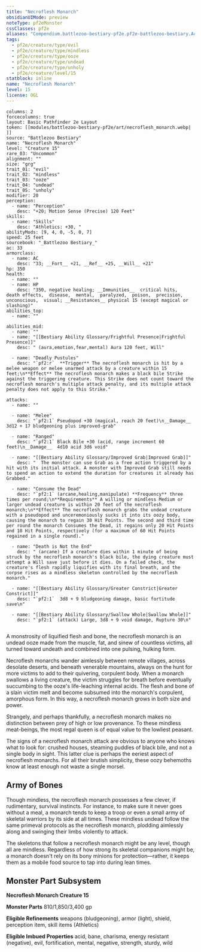 ```yaml
---
title: "Necroflesh Monarch"
obsidianUIMode: preview
noteType: pf2eMonster
cssClasses: pf2e
aliases: "Compendium.battlezoo-bestiary-pf2e.pf2e-battlezoo-bestiary.Actor.10GotkPits5gR57i" 
tags:
  - pf2e/creature/type/evil
  - pf2e/creature/type/mindless
  - pf2e/creature/type/ooze
  - pf2e/creature/type/undead
  - pf2e/creature/type/unholy
  - pf2e/creature/level/15
statblock: inline
name: "Necroflesh Monarch"
level: 15
license: OGL
---
```


```statblock
columns: 2
forcecolumns: true
layout: Basic Pathfinder 2e Layout
token: [[modules/battlezoo-bestiary-pf2e/art/necroflesh_monarch.webp| ]]
source: "Battlezoo Bestiary"
name: "Necroflesh Monarch"
level: "Creature 15"
rare_03: "Uncommon"
alignment: ""
size: "grg"
trait_01: "evil"
trait_02: "mindless"
trait_03: "ooze"
trait_04: "undead"
trait_05: "unholy"
modifier: 20
perception:
  - name: "Perception"
    desc: "+20; Motion Sense (Precise) 120 Feet"
skills:
  - name: "Skills"
    desc: "Athletics: +30, "
abilityMods: [9, 4, 0, -5, 0, 7]
speed: 25 feet
sourcebook: "_Battlezoo Bestiary_"
ac: 33
armorclass:
  - name: AC
    desc: "33; __Fort__ +21, __Ref__ +25, __Will__ +21"
hp: 350
health:
  - name: ""
  - name: HP
    desc: "350, negative healing; __Immunities__  critical hits,  death effects,  disease,  mental,  paralyzed,  poison,  precision,  unconscious,  visual; __Resistances__ physical 15 (except magical or slashing)"
abilities_top:
  - name: ""

abilities_mid:
  - name: ""
  - name: "[[Bestiary Ability Glossary/Frightful Presence|Frightful Presence]]"
    desc: " (aura,emotion,fear,mental) Aura 120 feet, Will"

  - name: "Deadly Pustules"
    desc: "`pf2:r`  **Trigger** The necroflesh monarch is hit by a melee weapon or melee unarmed attack by a creature within 15 feet;\n**Effect** The necroflesh monarch makes a black bile Strike against the triggering creature. This Strike does not count toward the necroflesh monarch's multiple attack penalty, and its multiple attack penalty does not apply to this Strike."

attacks:
  - name: ""

  - name: "Melee"
    desc: "`pf2:1` Pseudopod +30 (magical, reach 20 feet)\n__Damage__  3d12 + 17 bludgeoning plus improved-grab"

  - name: "Ranged"
    desc: "`pf2:1` Black Bile +30 (acid, range increment 60 feet)\n__Damage__  4d10 acid 3d6 void"

  - name: "[[Bestiary Ability Glossary/Improved Grab|Improved Grab]]"
    desc: "  The monster can use Grab as a free action triggered by a hit with its initial attack. A monster with Improved Grab still needs to spend an action to extend the duration for creatures it already has Grabbed."

  - name: "Consume the Dead"
    desc: "`pf2:1` (arcane,healing,manipulate) **Frequency** three times per round;\n**Requirements** A willing or mindless Medium or larger undead creature is within 20 feet of the necroflesh monarch;\n**Effect** The necroflesh monarch grabs the undead creature with a pseudopod and unceremoniously sucks it into its oozy body, causing the monarch to regain 30 Hit Points. The second and third time per round the monarch Consumes the Dead, it regains only 20 Hit Points and 10 Hit Points, respectively (for a maximum of 60 Hit Points regained in a single round)."

  - name: "Death is Not the End"
    desc: " (arcane) If a creature dies within 1 minute of being struck by the necroflesh monarch's black bile, the dying creature must attempt a Will save just before it dies. On a failed check, the creature's flesh rapidly liquifies with its final breath, and the corpse rises as a mindless skeleton controlled by the necroflesh monarch."

  - name: "[[Bestiary Ability Glossary/Greater Constrict|Greater Constrict]]"
    desc: "`pf2:1`  3d8 + 9 bludgeoning damage, basic fortitude save\n"

  - name: "[[Bestiary Ability Glossary/Swallow Whole|Swallow Whole]]"
    desc: "`pf2:1` (attack) Large, 3d8 + 9 void damage, Rupture 30\n"
 
```



A monstrosity of liquified flesh and bone, the necroflesh monarch is an undead ooze made from the muscle, fat, and sinew of countless victims, all turned toward undeath and combined into one pulsing, hulking form.

Necroflesh monarchs wander aimlessly between remote villages, across desolate deserts, and beneath venerable mountains, always on the hunt for more victims to add to their quivering, corpulent body. When a monarch swallows a living creature, the victim struggles for breath before eventually succumbing to the ooze's life-leaching internal acids. The flesh and bone of a slain victim melt and become subsumed into the monarch's corpulent, amorphous form. In this way, a necroflesh monarch grows in both size and power.

Strangely, and perhaps thankfully, a necroflesh monarch makes no distinction between prey of high or low provenance. To these mindless meat-beings, the most regal queen is of equal value to the lowliest peasant.

The signs of a necroflesh monarch attack are obvious to anyone who knows what to look for: crushed houses, steaming puddles of black bile, and not a single body in sight. This latter clue is perhaps the eeriest aspect of necroflesh monarchs. For all their brutish simplicity, these oozy behemoths know at least enough not waste a single morsel.

## Army of Bones

Though mindless, the necroflesh monarch possesses a few clever, if rudimentary, survival instincts. For instance, to make sure it never goes without a meal, a monarch tends to keep a troop or even a small army of skeletal warriors by its side at all times. These mindless undead follow the same primeval protocols as the necroflesh monarch, plodding aimlessly along and swinging their limbs violently to attack.

The skeletons that follow a necroflesh monarch might be any level, though all are mindless. Regardless of how strong its skeletal companions might be, a monarch doesn't rely on its bony minions for protection—rather, it keeps them as a mobile food source to tap into during lean times.

## Monster Part Subsystem

**Necroflesh Monarch Creature 15**

**Monster Parts** 810/1,850/3,400 gp

**Eligible Refinements** weapons (bludgeoning), armor (light), shield, perception item, skill items (Athletics)

**Eligible Imbued Properties** acid, bane, charisma, energy resistant (negative), evil, fortification, mental, negative, strength, sturdy, wild
